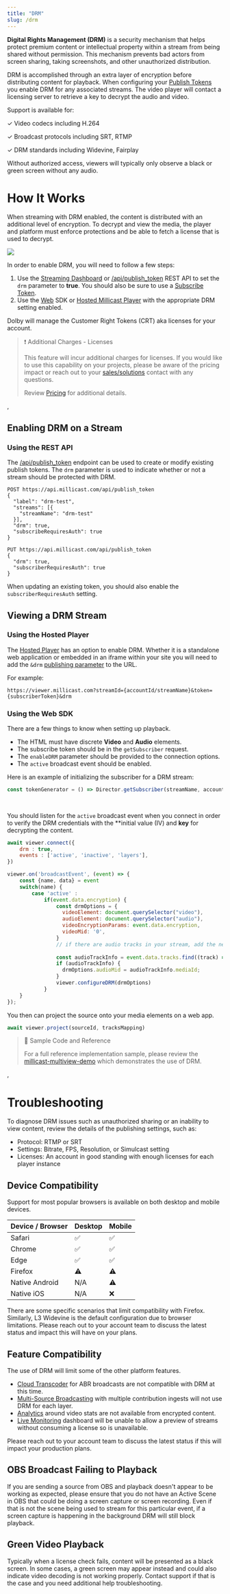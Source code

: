 ```yaml
---
title: "DRM"
slug: /drm
---
```

**Digital Rights Management (DRM)** is a security mechanism that helps protect premium content or intellectual property within a stream from being shared without permission. This mechanism prevents bad actors from screen sharing, taking screenshots, and other unauthorized distribution.

DRM is accomplished through an extra layer of encryption before distributing content for playback. When configuring your [Publish Tokens](/millicast/streaming-dashboard/managing-your-tokens.md) you enable DRM for any associated streams. The video player will contact a licensing server to retrieve a key to decrypt the audio and video. 

Support is available for:

✓ Video codecs including H.264

✓ Broadcast protocols including SRT, RTMP

✓ DRM standards including Widevine, Fairplay

Without authorized access, viewers will typically only observe a black or green screen without any audio.

<CalloutPremiumFeature />

# How It Works

When streaming with DRM enabled, the content is distributed with an additional level of encryption. To decrypt and view the media, the player and platform must enforce protections and be able to fetch a license that is used to decrypt.

![](https://files.readme.io/9fa71d5693c8953b167e73d4ce9ff8cab0275b3b54744eed0373c0128dfc37df-image.png)

In order to enable DRM, you will need to follow a few steps:

1. Use the [Streaming Dashboard](/millicast/streaming-dashboard/index.md) or [/api/publish_token](ref:publish-tokens) REST API to set the `drm` parameter to **true**. You should also be sure to use a [Subscribe Token](/millicast/streaming-dashboard/subscribe-tokens.md).
2. Use the [Web](/millicast/client-sdks/web.md) SDK or [Hosted Millicast Player](/millicast/playback/hosted-viewer.md) with the appropriate DRM setting enabled.

Dolby will manage the Customer Right Tokens (CRT) aka licenses for your account.

> ❗️ Additional Charges - Licenses
> 
> This feature will incur additional charges for licenses. If you would like to use this capability on your projects, please be aware of the pricing impact or reach out to your [sales/solutions](https://dolby.io/contact/) contact with any questions.
> 
> Review [Pricing](https://dolby.io/pricing/) for additional details.

, 

## Enabling DRM on a Stream

### Using the REST API

The [/api/publish_token](ref:publish-tokens) endpoint can be used to create or modify existing publish tokens. The `drm` parameter is used to indicate whether or not a stream should be protected with DRM.

```curl Create New Token with DRM
POST https://api.millicast.com/api/publish_token
{
  "label": "drm-test",
  "streams": [{
    "streamName": "drm-test"
  }],
  "drm": true,
  "subscribeRequiresAuth": true
}
```
```curl Update Token with DRM
PUT https://api.millicast.com/api/publish_token
{
  "drm": true,
  "subscriberRequiresAuth": true
}
```

When updating an existing token, you should also enable the `subscriberRequiresAuth` setting.

<GettingStartedRESTAPI />

## Viewing a DRM Stream

### Using the Hosted Player

The [Hosted Player](/millicast/playback/hosted-viewer.md) has an option to enable DRM. Whether it is a standalone web application or embedded in an iframe within your site you will need to add the `&drm` [publishing parameter](/millicast/broadcast/broadcast-parameters.md) to the URL.

For example:

```
https://viewer.millicast.com?streamId={accountId/streamName}&token={subscriberToken}&drm
```

### Using the Web SDK

There are a few things to know when setting up playback.

- The HTML must have discrete **Video** and **Audio** elements.
- The subscribe token should be in the `getSubscriber` request.
- The `enableDRM` parameter should be provided to the connection options.
- The `active` broadcast event should be enabled.

Here is an example of initializing the subscriber for a DRM stream:

```javascript
const tokenGenerator = () => Director.getSubscriber(streamName, accountId,subscriberToken, enableDRM);
 
 

```

You should listen for the `active` broadcast event when you connect in order to verify the DRM credentials with the **initial value (IV) and **key** for decrypting the content.

```javascript
await viewer.connect({
    drm : true,
    events : ['active', 'inactive', 'layers'],
})

viewer.on('broadcastEvent', (event) => {
    const {name, data} = event
    switch(name) {
        case 'active' :
            if(event.data.encryption) {
                const drmOptions = {
                  videoElement: document.querySelector("video"),
                  audioElement: document.querySelector("audio"),
                  videoEncryptionParams: event.data.encryption,
                  videoMid: '0',                 
                }
                // if there are audio tracks in your stream, add the next two lines
 
                const audioTrackInfo = event.data.tracks.find((track) => track.type === 'audio')
                if (audioTrackInfo) {
                  drmOptions.audioMid = audioTrackInfo.mediaId;
                }
                viewer.configureDRM(drmOptions)
            }
    }
});
```

You then can project the source onto your media elements on a web app.

```javascript
await viewer.project(sourceId, tracksMapping)

```

> 📘 Sample Code and Reference
> 
> For a full reference implementation sample, please review the [millicast-multiview-demo](https://github.com/millicast/millicast-sdk/blob/main/packages/millicast-multiview-demo/src/multiviewer.js)  which demonstrates the use of DRM.

, 

# Troubleshooting

To diagnose DRM issues such as unauthorized sharing or an inability to view content, review the details of the publishing settings, such as:

- Protocol: RTMP or SRT
- Settings: Bitrate, FPS, Resolution, or Simulcast setting
- Licenses: An account in good standing with enough licenses for each player instance

## Device Compatibility

Support for most popular browsers is available on both desktop and mobile devices.

| Device / Browser | Desktop | Mobile |
| :--------------- | :------ | :----- |
| Safari           | ✅       | ✅      |
| Chrome           | ✅       | ✅      |
| Edge             | ✅       | ✅      |
| Firefox          | ⚠️      | ⚠️     |
| Native Android   | N/A     | ⚠️     |
| Native iOS       | N/A     | ❌      |

There are some specific scenarios that limit compatibility with Firefox. Similarly, L3 Widevine is the default configuration due to browser limitations. Please reach out to your account team to discuss the latest status and impact this will have on your plans.

## Feature Compatibility

The use of DRM will limit some of the other platform features.

- [Cloud Transcoder](/millicast/distribution/cloud-transcoder.md) for ABR broadcasts are not compatible with DRM at this time.
- [Multi-Source Broadcasting](/millicast/broadcast/multi-source-broadcasting.md) with multiple contribution ingests will not use DRM for each layer.
- [Analytics](/millicast/analytics/index.md) around video stats are not available from encrypted content.
- [Live Monitoring](/millicast/streaming-dashboard/live-monitoring.md) dashboard will be unable to allow a preview of streams without consuming a license so is unavailable.

Please reach out to your account team to discuss the latest status if this will impact your production plans.

## OBS Broadcast Failing to Playback

If you are sending a source from OBS and playback doesn't appear to be working as expected, please ensure that you do not have an Active Scene in OBS that could be doing a screen capture or screen recording. Even if that is not the scene being used to stream for this particular event, if a screen capture is happening in the background DRM will still block playback.

## Green Video Playback

Typically when a license check fails, content will be presented as a black screen. In some cases, a green screen may appear instead and could also indicate video decoding is not working properly. Contact support if that is the case and you need additional help troubleshooting.
